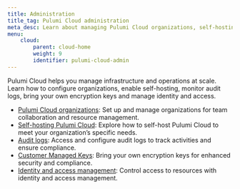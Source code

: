 ```yaml
---
title: Administration
title_tag: Pulumi Cloud administration
meta_desc: Learn about managing Pulumi Cloud organizations, self-hosting options, audit logs, and identity and access management features.
menu:
    cloud:
        parent: cloud-home
        weight: 9
        identifier: pulumi-cloud-admin
---
```


Pulumi Cloud helps you manage infrastructure and operations at scale. Learn how to configure organizations, enable self-hosting, monitor audit logs, bring your own encryption keys and manage identity and access.

- [Pulumi Cloud organizations](/docs/pulumi-cloud/admin/organizations/): Set up and manage organizations for team collaboration and resource management.
- [Self-hosting Pulumi Cloud](/docs/pulumi-cloud/admin/self-hosted/): Explore how to self-host Pulumi Cloud to meet your organization’s specific needs.
- [Audit logs](/docs/pulumi-cloud/admin/audit-logs/): Access and configure audit logs to track activities and ensure compliance.
- [Customer Managed Keys](/docs/pulumi-cloud/admin/customer-managed-keys/): Bring your own encryption keys for enhanced security and compliance.
- [Identity and access management](/docs/pulumi-cloud/access-management/): Control access to resources with identity and access management.
